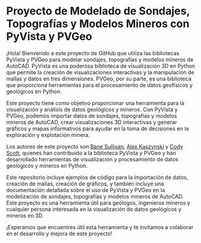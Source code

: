 # Proyecto de Modelado de Sondajes, Topografías y Modelos Mineros con PyVista y PVGeo

¡Hola! Bienvenido a este proyecto de GitHub que utiliza las bibliotecas PyVista y PVGeo para modelar sondajes, topografías y modelos mineros de AutoCAD. PyVista es una poderosa biblioteca de visualización 3D en Python que permite la creación de visualizaciones interactivas y la manipulación de mallas y datos en tres dimensiones. PVGeo, por su parte, es una biblioteca que proporciona herramientas para el procesamiento de datos geofísicos y geológicos en Python.

Este proyecto tiene como objetivo proporcionar una herramienta para la visualización y análisis de datos geológicos y mineros. Con PyVista y PVGeo, podemos importar datos de sondajes, topografías y modelos mineros de AutoCAD, crear visualizaciones 3D interactivas y generar gráficos y mapas informativos para ayudar en la toma de decisiones en la exploración y explotación minera.

Los autores de este proyecto son [Bane Sullivan](https://github.com/banesullivan), [Alex Kaszynski](https://github.com/akaszynski) y [Cody Scott](https://github.com/codyleoscott), quienes han contribuido a la biblioteca PyVista y PVGeo y han desarrollado herramientas de visualización y procesamiento de datos geológicos y mineros en Python.

Este repositorio incluye ejemplos de código para la importación de datos, creación de mallas, creación de gráficos, y también incluye una documentación detallada sobre el uso de PyVista y PVGeo en la modelización de sondajes, topografías y modelos mineros de AutoCAD. Este proyecto es una herramienta útil para geólogos, ingenieros mineros y cualquier persona interesada en la visualización de datos geológicos y mineros en 3D.

¡Esperamos que encuentres útil esta herramienta y te invitamos a colaborar en el desarrollo y mejora de este proyecto!
